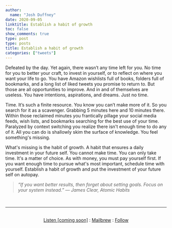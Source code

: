 ```yaml
---
author:
  name: "Josh Duffney"
date: 2020-09-05
linktitle: Establish a habit of growth
toc: false
show_comments: true
type: post
type: posts
title: Establish a habit of growth
categories: ["tweets"]
---
```


Defeated by the day. Yet again, there wasn’t any time left for you. No time for you to better your craft, to invest in yourself, or to reflect on where you want your life to go. You have Amazon wishlists full of books, folders full of bookmarks, and a long list of liked tweets you promise to return to. But those are all opportunities to improve. And in and of themselves are useless. You have intentions, aspirations, and dreams. Just no time.

Time. It’s such a finite resource. You know you can’t make more of it. So you search for it as a scavenger. Grabbing 5 minutes here and 10 minutes there. Within those reclaimed minutes you frantically pillage your social media feeds, wish lists, and bookmarks searching for the best use of your time. Paralyzed by context switching you realize there isn't enough time to do any of it. All you can do is shallowly skim the surface of knowledge. You feel something's missing.

What's missing is the habit of growth. A habit that ensures a daily investment in your future self. You cannot make time. You can only take time. It's a matter of choice. As with money, you must pay yourself first. If you want enough time to pursue what's most important, schedule time with yourself. Establish a habit of growth and put the investment of your future self on autopay.

> _“If you want better results, then forget about setting goals. Focus on your system instead.” ― James Clear, Atomic Habits_

<br>

---

<br>

<div align="center">
<a href="">Listen [coming soon]</a>
:
<a href="https://share.mailbrew.com/joshduffney/josh-duffney-poems-onRnZpkhcLiH">Mailbrew</a>
:
<a href="https://twitter.com/joshduffney">Follow</a>
</div>

<br>